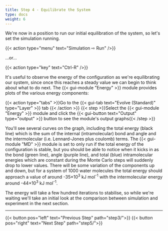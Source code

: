 ```yaml
---
title: Step 4 - Equilibrate the System
type: docs
weight: 6
---
```



We're now in a position to run our initial equilibration of the system, so let's set the simulation running.

{{< action type="menu" text="Simulation &#8680; Run" />}}

...or...

{{< action type="key" text="Ctrl-R" />}}


It's useful to observe the energy of the configuration as we're equilibrating our system, since once this reaches a steady value we can begin to think about what to do next. The {{< gui-module "Energy" >}} module provides plots of the various energy components:

{{< action type="tabs" >}}Go to the {{< gui-tab text="Evolve (Standard)" type="Layer" >}} tab {{< /action >}}
{{< step >}}Select the {{< gui-module "Energy" >}} module and click the {{< gui-button text="Output" type="output" >}} button to see the module's output graphs{{< /step >}}


You'll see several curves on the graph, including the total energy (black line) which is the sum of the internal (intramolecular) bond and angle and the intermolecular (i.e. Lennard-Jones plus coulomb) terms. The {{< gui-module "MD" >}} module is set to only run if the total energy of the configuration is stable, but you should be able to notice when it kicks in as the bond (green line), angle (purple line), and total (blue) intramolecular energies which are constant during the Monte Carlo steps will suddenly drop to lower values. There will be some variation of the components up and down, but for a system of 1000 water molecules the total energy should approach a value of around -35&times;10<sup>3</sup> kJ mol<sup>-1</sup> with the intermolecular energy around -44&times;10<sup>3</sup> kJ mol<sup>-1</sup>.

The energy will take a few hundred iterations to stabilise, so while we're waiting we'll take an initial look at the comparison between simulation and experiment in the next section.

* * *
{{< button pos="left" text="Previous Step" path="step3/">}}
{{< button pos="right" text="Next Step" path="step5/">}}
